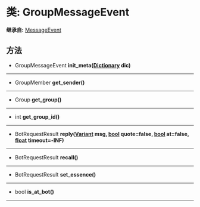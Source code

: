 # 类: GroupMessageEvent  
  
**继承自:** [MessageEvent](MessageEvent.md)  
  
## 方法 
  
- GroupMessageEvent **init_meta([Dictionary](https://docs.godotengine.org/en/latest/classes/class_dictionary.html) dic)**  
  
---  
  
- GroupMember **get_sender()**  
  
---  
  
- Group **get_group()**  
  
---  
  
- int **get_group_id()**  
  
---  
  
- BotRequestResult **reply([Variant](https://docs.godotengine.org/en/latest/classes/class_variant.html) msg, [bool](https://docs.godotengine.org/en/latest/classes/class_bool.html) quote=false, [bool](https://docs.godotengine.org/en/latest/classes/class_bool.html) at=false, [float](https://docs.godotengine.org/en/latest/classes/class_float.html) timeout=-INF)**  
  
---  
  
- BotRequestResult **recall()**  
  
---  
  
- BotRequestResult **set_essence()**  
  
---  
  
- bool **is_at_bot()**  
  
---  
  

